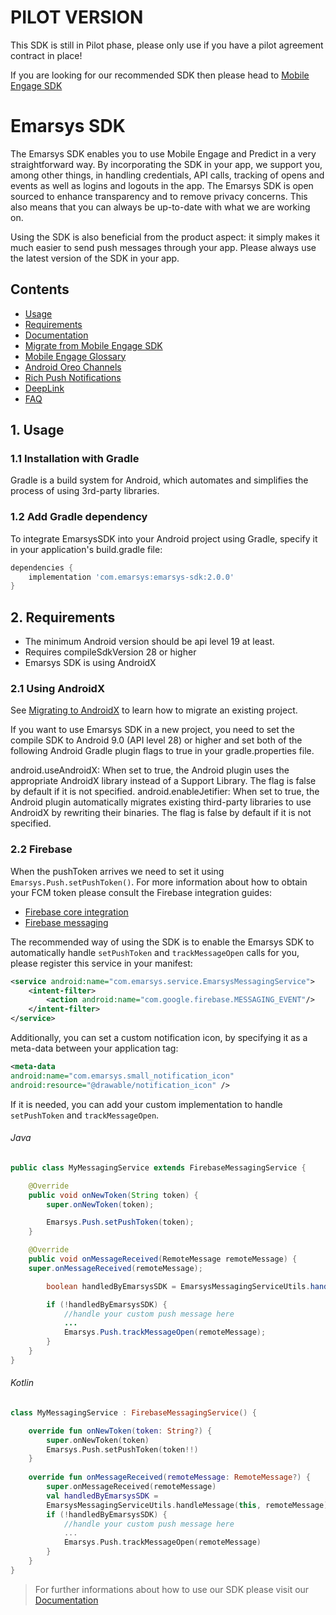 # PILOT VERSION

This SDK is still in Pilot phase, please only use if you have a pilot agreement contract in place!

If you are looking for our recommended SDK then please head to [Mobile Engage SDK](https://github.com/emartech/android-mobile-engage-sdk "Mobile Engage SDK")

# Emarsys SDK

The Emarsys SDK enables you to use Mobile Engage and Predict in a very straightforward way. By incorporating the SDK in your
app, we support you, among other things, in handling credentials, API calls, tracking of opens and events as well as logins and
logouts in the app.
The Emarsys SDK is open sourced to enhance transparency and to remove privacy concerns. This also means that you can always
be up-to-date with what we are working on.

Using the SDK is also beneficial from the product aspect: it simply makes it much easier to send push messages through your app. Please always use the latest version of the SDK in your app.

## Contents

- [Usage](#1-usage)
- [Requirements](#2-requirements)
- [Documentation](https://github.com/emartech/android-emarsys-sdk/wiki)
- [Migrate from Mobile Engage SDK](https://github.com/emartech/android-emarsys-sdk/wiki/Migrate-from-Mobile-Engage)
- [Mobile Engage Glossary](https://github.com/emartech/android-emarsys-sdk/wiki/Glossary)
- [Android Oreo Channels](https://github.com/emartech/android-emarsys-sdk/wiki/Android-Oreo-Channels)
- [Rich Push Notifications](https://github.com/emartech/android-emarsys-sdk/wiki/Rich-Push-Notifications)
- [DeepLink](https://github.com/emartech/android-emarsys-sdk/wiki/DeepLink)
- [FAQ](https://github.com/emartech/android-emarsys-sdk/wiki/FAQ)


## 1. Usage
### 1.1 Installation with Gradle

Gradle is a build system for Android, which automates and simplifies the process of using 3rd-party libraries.


### 1.2 Add Gradle dependency

To integrate EmarsysSDK into your Android project using Gradle, specify it in your application's build.gradle file:

```groovy
dependencies {
	implementation 'com.emarsys:emarsys-sdk:2.0.0'
}
```

## 2. Requirements

* The minimum Android version should be api level 19 at least.
* Requires compileSdkVersion 28 or higher
* Emarsys SDK is using AndroidX

### 2.1 Using AndroidX
See [Migrating to AndroidX](https://developer.android.com/jetpack/androidx/migrate "AndroidX Migration Documentation") to learn how to migrate an existing project.

If you want to use Emarsys SDK in a new project, you need to set the compile SDK to Android 9.0 (API level 28) or higher and set both of the following Android Gradle plugin flags to true in your gradle.properties file.

android.useAndroidX: When set to true, the Android plugin uses the appropriate AndroidX library instead of a Support Library. The flag is false by default if it is not specified.
android.enableJetifier: When set to true, the Android plugin automatically migrates existing third-party libraries to use AndroidX by rewriting their binaries. The flag is false by default if it is not specified.

### 2.2 Firebase

When the pushToken arrives we need to set it using `Emarsys.Push.setPushToken()`. For more information about how to obtain your
FCM token please consult the Firebase integration guides:

* [Firebase core integration](https://firebase.google.com/docs/android/setup "Firebase Integration Guide")
* [Firebase messaging](https://firebase.google.com/docs/cloud-messaging/android/client "FCM Documentation")


The recommended way of using the SDK is to enable the Emarsys SDK to automatically handle `setPushToken` and `trackMessageOpen` calls for you, please register this service in your manifest:

```xml
<service android:name="com.emarsys.service.EmarsysMessagingService">
    <intent-filter>
        <action android:name="com.google.firebase.MESSAGING_EVENT"/>
    </intent-filter>
</service>
```

Additionally, you can set a custom notification icon, by specifying it as a meta-data between your application tag:

```xml
<meta-data
android:name="com.emarsys.small_notification_icon"
android:resource="@drawable/notification_icon" />
```

If it is needed, you can add your custom implementation to handle `setPushToken` and `trackMessageOpen`.

###### Java
```java
public class MyMessagingService extends FirebaseMessagingService {

    @Override
    public void onNewToken(String token) {
        super.onNewToken(token);

        Emarsys.Push.setPushToken(token);
    }

    @Override
    public void onMessageReceived(RemoteMessage remoteMessage) {
    super.onMessageReceived(remoteMessage);

        boolean handledByEmarsysSDK = EmarsysMessagingServiceUtils.handleMessage(this, remoteMessage);

        if (!handledByEmarsysSDK) {
            //handle your custom push message here
            ...
            Emarsys.Push.trackMessageOpen(remoteMessage);
        }
    }
}
```

###### Kotlin
```kotlin
class MyMessagingService : FirebaseMessagingService() {

    override fun onNewToken(token: String?) {
        super.onNewToken(token)
        Emarsys.Push.setPushToken(token!!)
    }
    
    override fun onMessageReceived(remoteMessage: RemoteMessage?) {
        super.onMessageReceived(remoteMessage)
        val handledByEmarsysSDK =
        EmarsysMessagingServiceUtils.handleMessage(this, remoteMessage)
        if (!handledByEmarsysSDK) {
            //handle your custom push message here
            ...
            Emarsys.Push.trackMessageOpen(remoteMessage)
        }
    }
}
```

> For further informations about how to use our SDK please visit our [Documentation](https://github.com/emartech/android-emarsys-sdk/wiki)

